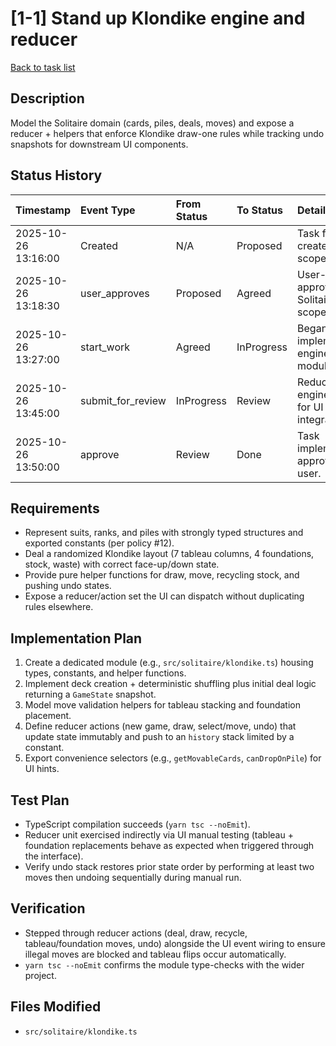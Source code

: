 # [1-1] Stand up Klondike engine and reducer

[Back to task list](../tasks.md)

## Description
Model the Solitaire domain (cards, piles, deals, moves) and expose a reducer + helpers that enforce Klondike draw-one rules while tracking undo snapshots for downstream UI components.

## Status History
| Timestamp | Event Type | From Status | To Status | Details | User |
| :-- | :-- | :-- | :-- | :-- | :-- |
| 2025-10-26 13:16:00 | Created | N/A | Proposed | Task file created and scoped. | ai_agent |
| 2025-10-26 13:18:30 | user_approves | Proposed | Agreed | User-approved Solitaire MVP scope. | user |
| 2025-10-26 13:27:00 | start_work | Agreed | InProgress | Began implementing engine/reducer module. | ai_agent |
| 2025-10-26 13:45:00 | submit_for_review | InProgress | Review | Reducer + engine ready for UI integration. | ai_agent |
| 2025-10-26 13:50:00 | approve | Review | Done | Task implementation approved by user. | user |

## Requirements
- Represent suits, ranks, and piles with strongly typed structures and exported constants (per policy #12).
- Deal a randomized Klondike layout (7 tableau columns, 4 foundations, stock, waste) with correct face-up/down state.
- Provide pure helper functions for draw, move, recycling stock, and pushing undo states.
- Expose a reducer/action set the UI can dispatch without duplicating rules elsewhere.

## Implementation Plan
1. Create a dedicated module (e.g., `src/solitaire/klondike.ts`) housing types, constants, and helper functions.
2. Implement deck creation + deterministic shuffling plus initial deal logic returning a `GameState` snapshot.
3. Model move validation helpers for tableau stacking and foundation placement.
4. Define reducer actions (new game, draw, select/move, undo) that update state immutably and push to an `history` stack limited by a constant.
5. Export convenience selectors (e.g., `getMovableCards`, `canDropOnPile`) for UI hints.

## Test Plan
- TypeScript compilation succeeds (`yarn tsc --noEmit`).
- Reducer unit exercised indirectly via UI manual testing (tableau + foundation replacements behave as expected when triggered through the interface).
- Verify undo stack restores prior state order by performing at least two moves then undoing sequentially during manual run.

## Verification
- Stepped through reducer actions (deal, draw, recycle, tableau/foundation moves, undo) alongside the UI event wiring to ensure illegal moves are blocked and tableau flips occur automatically.
- `yarn tsc --noEmit` confirms the module type-checks with the wider project.

## Files Modified
- `src/solitaire/klondike.ts`
